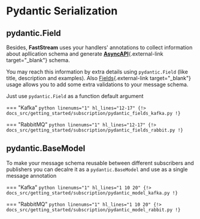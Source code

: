 # Pydantic Serialization

## pydantic.Field

Besides, **FastStream** uses your handlers' annotations to collect information about apllication schema and generate [**AsyncAPI**](https://www.asyncapi.com){.external-link target="_blank"} schema.

You may reach this information by extra details using `pydantic.Field` (like title, description and examples). Also [Fields](https://docs.pydantic.dev/latest/usage/fields/){.external-link target="_blank"} usage allows you to add some extra validations to your message schema.

Just use `pydantic.Field` as a function default argument

=== "Kafka"
    ```python linenums="1" hl_lines="12-17"
    {!> docs_src/getting_started/subscription/pydantic_fields_kafka.py !}
    ```

=== "RabbitMQ"
    ```python linenums="1" hl_lines="12-17"
    {!> docs_src/getting_started/subscription/pydantic_fields_rabbit.py !}
    ```

## pydantic.BaseModel

To make your message schema reusable between different subscribers and publishers you can decalre it as a `pydantic.BaseModel` and use as a single message annotation

=== "Kafka"
    ```python linenums="1" hl_lines="1 10 20"
    {!> docs_src/getting_started/subscription/pydantic_model_kafka.py !}
    ```

=== "RabbitMQ"
    ```python linenums="1" hl_lines="1 10 20"
    {!> docs_src/getting_started/subscription/pydantic_model_rabbit.py !}
    ```
